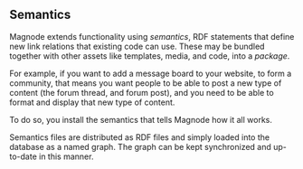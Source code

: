## Semantics
Magnode extends functionality using _semantics_, RDF statements that define new link relations that existing code can use. These may be bundled together with other assets like templates, media, and code, into a _package_.

For example, if you want to add a message board to your website, to form a community, that means you want people to be able to post a new type of content (the forum thread, and forum post), and you need to be able to format and display that new type of content.

To do so, you install the semantics that tells Magnode how it all works.

Semantics files are distributed as RDF files and simply loaded into the database as a named graph. The graph can be kept synchronized and up-to-date in this manner.
